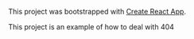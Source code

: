 This project was bootstrapped with [Create React App](https://github.com/facebookincubator/create-react-app).

This project is an example of how to deal with 404